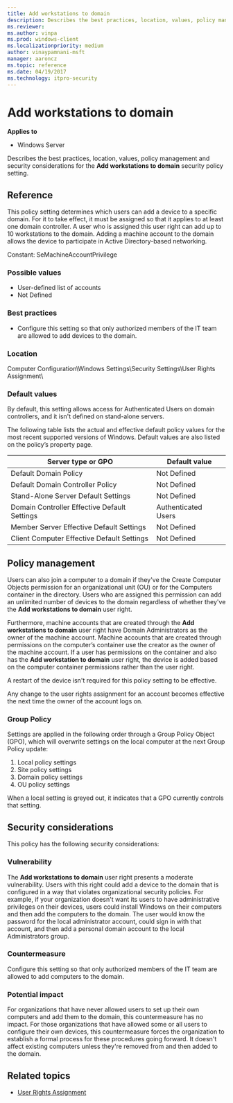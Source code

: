 ```yaml
---
title: Add workstations to domain
description: Describes the best practices, location, values, policy management and security considerations for the Add workstations to domain security policy setting.
ms.reviewer:
ms.author: vinpa
ms.prod: windows-client
ms.localizationpriority: medium
author: vinaypamnani-msft
manager: aaroncz
ms.topic: reference
ms.date: 04/19/2017
ms.technology: itpro-security
---
```


# Add workstations to domain

**Applies to**
- Windows Server

Describes the best practices, location, values, policy management and security considerations for the **Add workstations to domain** security policy setting.

## Reference

This policy setting determines which users can add a device to a specific domain. For it to take effect, it must be assigned so that it applies to at least one domain controller. A user who is assigned this user right can add up to 10 workstations to the domain.
Adding a machine account to the domain allows the device to participate in Active Directory-based networking.

Constant: SeMachineAccountPrivilege

### Possible values

-   User-defined list of accounts
-   Not Defined

### Best practices

-   Configure this setting so that only authorized members of the IT team are allowed to add devices to the domain.

### Location

Computer Configuration\\Windows Settings\\Security Settings\\User Rights Assignment\\

### Default values

By default, this setting allows access for Authenticated Users on domain controllers, and it isn't defined on stand-alone servers.

The following table lists the actual and effective default policy values for the most recent supported versions of Windows. Default values are also listed on the policy’s property page.

| Server type or GPO | Default value |
| - | - |
| Default Domain Policy | Not Defined |
| Default Domain Controller Policy | Not Defined |
| Stand-Alone Server Default Settings | Not Defined |
| Domain Controller Effective Default Settings | Authenticated Users |
| Member Server Effective Default Settings | Not Defined |
| Client Computer Effective Default Settings | Not Defined |

## Policy management

Users can also join a computer to a domain if they've the Create Computer Objects permission for an organizational unit (OU) or for the Computers container in the directory. Users who are assigned this permission can add an unlimited number of devices to the domain regardless of whether they've the **Add workstations to domain** user right.

Furthermore, machine accounts that are created through the **Add workstations to domain** user right have Domain Administrators as the owner of the machine account. Machine accounts that are created through permissions on the computer’s container use the creator as the owner of the machine account. If a user has permissions on the container and also has the **Add workstation to domain** user right, the device is added based on the computer container permissions rather than the user right.

A restart of the device isn't required for this policy setting to be effective.

Any change to the user rights assignment for an account becomes effective the next time the owner of the account logs on.

### Group Policy

Settings are applied in the following order through a Group Policy Object (GPO), which will overwrite settings on the local computer at the next Group Policy update:

1.  Local policy settings
2.  Site policy settings
3.  Domain policy settings
4.  OU policy settings

When a local setting is greyed out, it indicates that a GPO currently controls that setting.

## Security considerations

This policy has the following security considerations:

### Vulnerability

The **Add workstations to domain** user right presents a moderate vulnerability. Users with this right could add a device to the domain that is configured in a way that violates organizational security policies. For example, if your organization doesn't want its users to have administrative
privileges on their devices, users could install Windows on their computers and then add the computers to the domain. The user would know the password for the local administrator account, could sign in with that account, and then add a personal domain account to the local Administrators group.

### Countermeasure

Configure this setting so that only authorized members of the IT team are allowed to add computers to the domain.

### Potential impact

For organizations that have never allowed users to set up their own computers and add them to the domain, this countermeasure has no impact. For those organizations that have allowed some or all users to configure their own devices, this countermeasure forces the organization to establish a formal process for these procedures going forward. It doesn't affect existing computers unless they're removed from and then added to the domain.

## Related topics
- [User Rights Assignment](user-rights-assignment.md)
 
 
